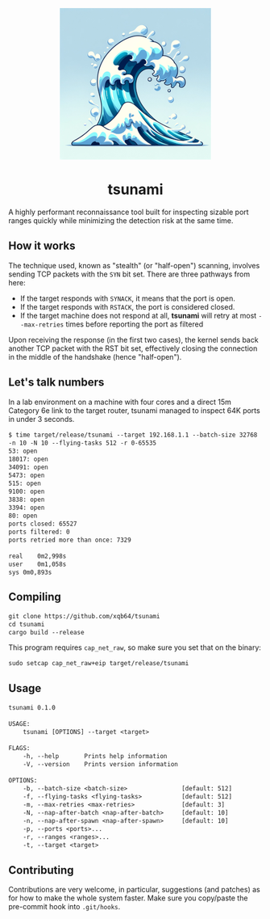 <p align="center">
  <img src="https://raw.githubusercontent.com/xqb64/tsunami/master/tsunami.png" alt="tsunami"/>
</p>

<h1 align="center">tsunami</h1>

A highly performant reconnaissance tool built for inspecting sizable port ranges quickly while minimizing the detection risk at the same time.

## How it works

The technique used, known as "stealth" (or "half-open") scanning, involves sending TCP packets with the `SYN` bit set. There are three pathways from here:
- If the target responds with `SYNACK`, it means that the port is open.
- If the target responds with `RSTACK`, the port is considered closed.
- If the target machine does not respond at all, **tsunami** will retry at most `--max-retries` times before reporting the port as filtered

Upon receiving the response (in the first two cases), the kernel sends back another TCP packet with the RST bit set, effectively closing the connection in the middle of the handshake (hence "half-open").

## Let's talk numbers

In a lab environment on a machine with four cores and a direct 15m Category 6e link to the target router, tsunami managed to inspect 64K ports in under 3 seconds.

```
$ time target/release/tsunami --target 192.168.1.1 --batch-size 32768 -n 10 -N 10 --flying-tasks 512 -r 0-65535
53: open
18017: open
34091: open
5473: open
515: open
9100: open
3838: open
3394: open
80: open
ports closed: 65527
ports filtered: 0
ports retried more than once: 7329

real	0m2,998s
user	0m1,058s
sys	0m0,893s
```

## Compiling

```
git clone https://github.com/xqb64/tsunami
cd tsunami
cargo build --release
```

This program requires `cap_net_raw`, so make sure you set that on the binary:

```
sudo setcap cap_net_raw+eip target/release/tsunami
```

## Usage

```
tsunami 0.1.0

USAGE:
    tsunami [OPTIONS] --target <target>

FLAGS:
    -h, --help       Prints help information
    -V, --version    Prints version information

OPTIONS:
    -b, --batch-size <batch-size>               [default: 512]
    -f, --flying-tasks <flying-tasks>           [default: 512]
    -m, --max-retries <max-retries>             [default: 3]
    -N, --nap-after-batch <nap-after-batch>     [default: 10]
    -n, --nap-after-spawn <nap-after-spawn>     [default: 10]
    -p, --ports <ports>...
    -r, --ranges <ranges>...
    -t, --target <target>
```

## Contributing

Contributions are very welcome, in particular, suggestions (and patches) as for how to make the whole system faster. Make sure you copy/paste the pre-commit hook into `.git/hooks`.